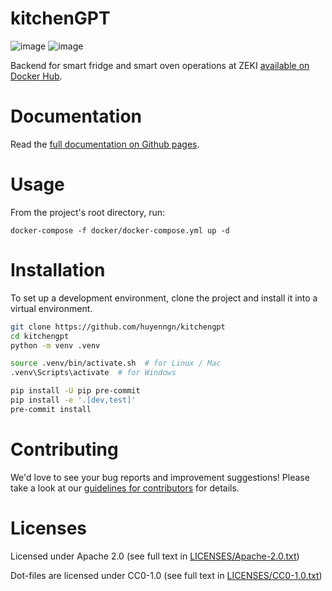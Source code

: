# kitchenGPT

![image](https://github.com/huyenngn/kitchengpt/actions/workflows/build-test-publish.yml/badge.svg)
![image](https://github.com/huyenngn/kitchengpt/actions/workflows/lint.yml/badge.svg)

Backend for smart fridge and smart oven operations at ZEKI [available on Docker Hub](https://hub.docker.com/r/huyenngn/kitchengpt).

# Documentation

Read the [full documentation on Github pages](https://huyenngn.github.io/kitchengpt).

# Usage

From the project's root directory, run:

```
docker-compose -f docker/docker-compose.yml up -d
```

# Installation

To set up a development environment, clone the project and install it into a
virtual environment.

```sh
git clone https://github.com/huyenngn/kitchengpt
cd kitchengpt
python -m venv .venv

source .venv/bin/activate.sh  # for Linux / Mac
.venv\Scripts\activate  # for Windows

pip install -U pip pre-commit
pip install -e '.[dev,test]'
pre-commit install
```

# Contributing

We'd love to see your bug reports and improvement suggestions! Please take a
look at our [guidelines for contributors](CONTRIBUTING.md) for details.

# Licenses

Licensed under Apache 2.0 (see full text in
[LICENSES/Apache-2.0.txt](LICENSES/Apache-2.0.txt))

Dot-files are licensed under CC0-1.0 (see full text in
[LICENSES/CC0-1.0.txt](LICENSES/CC0-1.0.txt))
